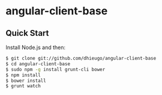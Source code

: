 # angular-client-base


## Quick Start

Install Node.js and then:

```sh
$ git clone git://github.com/dhieugo/angular-client-base
$ cd angular-client-base
$ sudo npm -g install grunt-cli bower
$ npm install
$ bower install
$ grunt watch
```